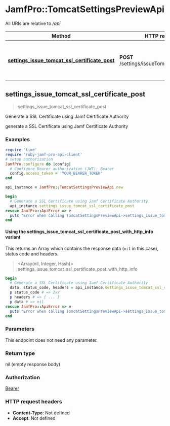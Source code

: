 # JamfPro::TomcatSettingsPreviewApi

All URIs are relative to */api*

| Method | HTTP request | Description |
| ------ | ------------ | ----------- |
| [**settings_issue_tomcat_ssl_certificate_post**](TomcatSettingsPreviewApi.md#settings_issue_tomcat_ssl_certificate_post) | **POST** /settings/issueTomcatSslCertificate | Generate a SSL Certificate using Jamf Certificate Authority  |


## settings_issue_tomcat_ssl_certificate_post

> settings_issue_tomcat_ssl_certificate_post

Generate a SSL Certificate using Jamf Certificate Authority 

generate a SSL Certificate using Jamf Certificate Authority

### Examples

```ruby
require 'time'
require 'ruby-jamf-pro-api-client'
# setup authorization
JamfPro.configure do |config|
  # Configure Bearer authorization (JWT): Bearer
  config.access_token = 'YOUR_BEARER_TOKEN'
end

api_instance = JamfPro::TomcatSettingsPreviewApi.new

begin
  # Generate a SSL Certificate using Jamf Certificate Authority 
  api_instance.settings_issue_tomcat_ssl_certificate_post
rescue JamfPro::ApiError => e
  puts "Error when calling TomcatSettingsPreviewApi->settings_issue_tomcat_ssl_certificate_post: #{e}"
end
```

#### Using the settings_issue_tomcat_ssl_certificate_post_with_http_info variant

This returns an Array which contains the response data (`nil` in this case), status code and headers.

> <Array(nil, Integer, Hash)> settings_issue_tomcat_ssl_certificate_post_with_http_info

```ruby
begin
  # Generate a SSL Certificate using Jamf Certificate Authority 
  data, status_code, headers = api_instance.settings_issue_tomcat_ssl_certificate_post_with_http_info
  p status_code # => 2xx
  p headers # => { ... }
  p data # => nil
rescue JamfPro::ApiError => e
  puts "Error when calling TomcatSettingsPreviewApi->settings_issue_tomcat_ssl_certificate_post_with_http_info: #{e}"
end
```

### Parameters

This endpoint does not need any parameter.

### Return type

nil (empty response body)

### Authorization

[Bearer](../README.md#Bearer)

### HTTP request headers

- **Content-Type**: Not defined
- **Accept**: Not defined

